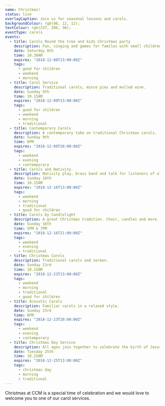 ```yaml
---
name: Christmas!
status: live
overlayCaption: Join us for seasonal lessons and carols.
backgroundColour: rgb(96, 12, 12);
textColour: rgb(237, 206, 30);
eventType: carols
events:
  - title: Carols Round the tree and kids Christmas party
    description: Fun, singing and games for familes with small children.
    date: Saturday 8th
    time: 10.30AM
    expires: "2018-12-08T13:00:00Z"
    tags:
      - good for children
      - weekend
      - morning
  - title: Carol Service
    description: Traditional carols, mince pies and mulled wine.
    date: Sunday 9th
    time: 10.15AM
    expires: "2018-12-09T13:00:00Z"
    tags:
      - good for children
      - weekend
      - morning
      - traditional
  - title: Contemporary Carols
    description: A contemporary take on traditional Christmas carols.
    date: Sunday 9th
    time: 6PM
    expires: "2018-12-09T20:00:00Z"
    tags:
      - weekend
      - evening
      - contemporary
  - title: Carols and Nativity
    description: Nativity play, brass band and talk for listeners of all ages.
    date: Sunday 16th
    time: 10.15AM
    expires: "2018-12-16T13:00:00Z"
    tags:
      - weekend
      - morning
      - traditional
      - good for children
  - title: Carols by Candlelight
    description: A great Christmas tradition. Choir, candles and more.
    date: Sunday 16th
    time: 5PM & 7PM
    expires: "2018-12-16T21:00:00Z"
    tags:
      - weekend
      - evening
      - traditional
  - title: Christmas Carols
    description: Traditional carols and sermon.
    date: Sunday 23rd
    time: 10.15AM
    expires: "2018-12-23T13:00:00Z"
    tags:
      - weekend
      - morning
      - traditional
      - good for children
  - title: Acoustic Carols
    description: Familiar carols in a relaxed style.
    date: Sunday 23rd
    time: 6PM
    expires: "2018-12-23T20:00:00Z"
    tags:
      - weekend
      - evening
      - contemporary 
  - title: Christmas Day Service
    description: All ages join together to celebrate the birth of Jesus!
    date: Tuesday 25th
    time: 10.15AM
    expires: "2018-12-25T13:00:00Z"
    tags:
      - christmas day
      - morning
      - traditional
---
```

Christmas at CCM is a special time of celebration and we would love to welcome you to one of our carol services.
